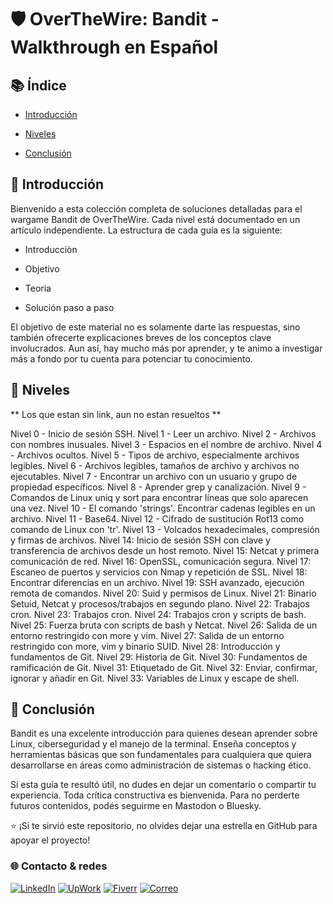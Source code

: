# 🛡️ OverTheWire: Bandit - Walkthrough en Español

## 📚 Índice

* [Introducción](#-Introducción)


* [Niveles](#-Niveles)


* [Conclusión](#-Conclusión)

## 📖 Introducción

Bienvenido a esta colección completa de soluciones detalladas para el wargame Bandit de OverTheWire. Cada nivel está documentado en un artículo independiente. La estructura de cada guía es la siguiente:

* Introducciòn

* Objetivo

* Teoria
  
* Solución paso a paso

El objetivo de este material no es solamente darte las respuestas, sino también ofrecerte explicaciones breves de los conceptos clave involucrados. Aun así, hay mucho más por aprender, y te animo a investigar más a fondo por tu cuenta para potenciar tu conocimiento.

## 🚀 Niveles

** Los que estan sin link, aun no estan resueltos **

Nivel 0 - Inicio de sesión SSH.
Nivel 1 - Leer un archivo.
Nivel 2 - Archivos con nombres inusuales.
Nivel 3 - Espacios en el nombre de archivo.
Nivel 4 - Archivos ocultos.
Nivel 5 - Tipos de archivo, especialmente archivos legibles.
Nivel 6 - Archivos legibles, tamaños de archivo y archivos no ejecutables.
Nivel 7 - Encontrar un archivo con un usuario y grupo de propiedad específicos.
Nivel 8 - Aprender grep y canalización.
Nivel 9 - Comandos de Linux uniq y sort para encontrar líneas que solo aparecen una vez.
Nivel 10 - El comando 'strings'. Encontrar cadenas legibles en un archivo.
Nivel 11 - Base64.
Nivel 12 - Cifrado de sustitución Rot13 como comando de Linux con 'tr'.
Nivel 13 - Volcados hexadecimales, compresión y firmas de archivos. Nivel 14: Inicio de sesión SSH con clave y transferencia de archivos desde un host remoto.
Nivel 15: Netcat y primera comunicación de red.
Nivel 16: OpenSSL, comunicación segura.
Nivel 17: Escaneo de puertos y servicios con Nmap y repetición de SSL.
Nivel 18: Encontrar diferencias en un archivo.
Nivel 19: SSH avanzado, ejecución remota de comandos.
Nivel 20: Suid y permisos de Linux.
Nivel 21: Binario Setuid, Netcat y procesos/trabajos en segundo plano.
Nivel 22: Trabajos cron.
Nivel 23: Trabajos cron.
Nivel 24: Trabajos cron y scripts de bash.
Nivel 25: Fuerza bruta con scripts de bash y Netcat.
Nivel 26: Salida de un entorno restringido con more y vim.
Nivel 27: Salida de un entorno restringido con more, vim y binario SUID. Nivel 28: Introducción y fundamentos de Git.
Nivel 29: Historia de Git.
Nivel 30: Fundamentos de ramificación de Git.
Nivel 31: Etiquetado de Git.
Nivel 32: Enviar, confirmar, ignorar y añadir en Git.
Nivel 33: Variables de Linux y escape de shell.

## 🎯 Conclusión

Bandit es una excelente introducción para quienes desean aprender sobre Linux, ciberseguridad y el manejo de la terminal. Enseña conceptos y herramientas básicas que son fundamentales para cualquiera que quiera desarrollarse en áreas como administración de sistemas o hacking ético.

Si esta guía te resultó útil, no dudes en dejar un comentario o compartir tu experiencia. Toda crítica constructiva es bienvenida. Para no perderte futuros contenidos, podés seguirme en Mastodon o Bluesky.

⭐ ¡Si te sirvió este repositorio, no olvides dejar una estrella en GitHub para apoyar el proyecto!

### 🌐 Contacto & redes

[![LinkedIn](https://img.shields.io/badge/-LinkedIn-0077B5?style=flat-square&logo=linkedin&logoColor=white)](https://www.linkedin.com/in/lautaro-jara)
[![UpWork](https://img.shields.io/badge/-UpWork-6fda44?style=flat-square&logo=upwork&logoColor=white)](https://www.upwork.com/freelancers/~017f300d86831fd3c2)
[![Fiverr](https://img.shields.io/badge/-Fiverr-1DBF73?style=flat-square&logo=fiverr&logoColor=white)](https://es.fiverr.com/s/7Yl6ZYy)
[![Correo](https://img.shields.io/badge/-Email-D14836?style=flat-square&logo=gmail&logoColor=white)](mailto:jara.lautaro@gmail.com)



